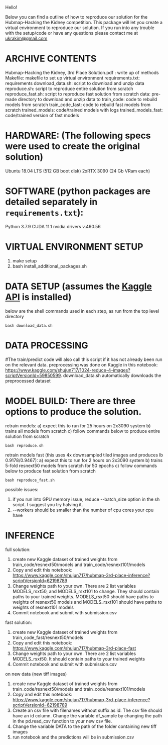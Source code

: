 Hello!

Below you can find a outline of how to reproduce our solution for the Hubmap-Hacking the Kidney competition.
This package will let you create a virtual environment to reproduce our solution.
If you run into any trouble with the setup/code or have any questions please contact me at ukrakim@gmail.com

# ARCHIVE CONTENTS
Hubmap-Hacking the Kidney, 3rd Place Solution.pdf : write up of methods
Makefile: makefile to set up virtual environment
requirements.txt: requirements
download_data.sh: script to download and unzip data
reproduce.sh: script to reproduce entire solution from scratch
reproduce_fast.sh: script to reproduce fast solution from scratch
data: pre-made directory to download and unzip data to
train_code: code to rebuild models from scratch
train_code_fast: code to rebuild fast models from scratch
trained_models: code/trained models with logs
trained_models_fast: code/trained version of fast models

# HARDWARE: (The following specs were used to create the original solution)
Ubuntu 18.04 LTS (512 GB boot disk)
2xRTX 3090 (24 Gb VRam each)

# SOFTWARE (python packages are detailed separately in `requirements.txt`):
Python 3.7.9
CUDA 11.1
nvidia drivers v.460.56


# VIRTUAL ENVIRONMENT SETUP
1) make setup
2) bash install_additional_packages.sh

# DATA SETUP (assumes the [Kaggle API](https://github.com/Kaggle/kaggle-api) is installed)
below are the shell commands used in each step, as run from the top level directory
```
bash download_data.sh
```

# DATA PROCESSING
#The train/predict code will also call this script if it has not already been run on the relevant data.
preprocessing was done on Kaggle in this notebook: https://www.kaggle.com/shujun717/1024-reduce-4-images?scriptVersionId=59850599. download_data.sh automatically downloads the preprocessed dataset

# MODEL BUILD: There are three options to produce the solution.
retrain models:
a) expect this to run for 25 hours on 2x3090 system
b) trains all models from scratch
c) follow commands below to produce entire solution from scratch

```
bash reproduce.sh
```

retrain models fast (this uses 4x downsampled tiled images and produces lb 0.9178/0.9467):
a) expect this to run for 2 hours on 2x3090 system
b) trains 5-fold resnext50 models from scratch for 50 epochs
c) follow commands below to produce fast solution from scratch

```
bash reproduce_fast.sh
```

possible issues:
1) if you run into GPU memory issue, reduce --batch_size option in the sh script.
I suggest you try halving it.
2) --workers should be smaller than the number of cpu cores your cpu have

# INFERENCE
full solution:
1) create new Kaggle dataset of trained weights from train_code/resnext50/models and train_code/resnext101/models
2) Copy and edit this notebook: https://www.kaggle.com/shujun717/hubmap-3rd-place-inference?scriptVersionId=62198789
3) Change weights path to your own. There are 2 list variables MODELS_rsxt50, and MODELS_rsxt101 to change. They should contain paths to your trained weights. MODELS_rsxt50 should have paths to weights of resnext50 models and MODELS_rsxt101 should have paths to weights of resnext101 models
4) Commit notebook and submit with submission.csv

fast solution:
1) create new Kaggle dataset of trained weights from train_code_fast/resnext50/models
2) Copy and edit this notebook: https://www.kaggle.com/shujun717/hubmap-3rd-place-fast
3) Change weights path to your own. There are 2 list variables MODELS_rsxt50. It should contain
paths to your trained weights
4) Commit notebook and submit with submission.csv

on new data (new tiff images)
1) create new Kaggle dataset of trained weights from train_code/resnext50/models and train_code/resnext101/models
2) Copy and edit this notebook: https://www.kaggle.com/shujun717/hubmap-3rd-place-inference?scriptVersionId=62198789
3) Create an csv file with filenames without suffix as id. The csv file should have an id column. Change the variable df_sample by changing the path in the pd.read_csv function to your new csv file.
4) Change the variable DATA to the path of the folder containing new tiff images
5) run notebook and the predictions will be in submission.csv
